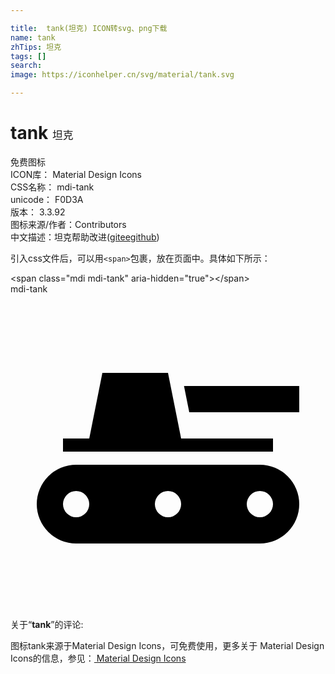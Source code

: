 ```yaml
---

title:  tank(坦克) ICON转svg、png下载
name: tank
zhTips: 坦克
tags: []
search: 
image: https://iconhelper.cn/svg/material/tank.svg

---
```


# tank  <small style="font-size: 60%;font-weight: 100">坦克</small>


<div class="detail-page">
<p>
<span><span class="badge-success badge">免费图标</span> </span>
<br/>
<span>
ICON库：
<span class="badge-secondary badge">Material Design Icons</span> 
</span>
<br/>
<span>
CSS名称：
<span class="badge-secondary badge">mdi-tank</span> 
</span>
<br/>
<span>
unicode：
<span class="badge-secondary badge">F0D3A</span> 
<copy-btn content='F0D3A' btn-title=""></copy-btn>
<copy-btn :content='String.fromCodePoint(parseInt("F0D3A", 16))' btn-title="复制U"></copy-btn>
</span>
<br/>
<span>
版本：
<span class="badge-secondary badge">3.3.92</span> 
</span>
<br/>
<span>图标来源/作者：<span class="badge-light badge">Contributors</span></span> 
<br/>
<span class="zh-detail">中文描述：<span class="badge-primary badge">坦克</span><span class="help-link"><span>帮助改进</span>(<a href="https://gitee.com/liuwave/icon-helper/edit/master/json/material/tank.json" target="_blank" rel="noopener noreferrer">gitee</a><a href="https://github.com/liuwave/icon-helper/edit/master/json/material/tank.json" target="_blank" rel="noopener noreferrer">github</a></span>)</span><br/>
</p>
</div>
<div class="alert alert-dark">
  <i class="mdi mdi-tank mdi-48px"></i>
  <i class="mdi mdi-tank mdi-36px"></i>
  <i class="mdi mdi-tank mdi-24px"></i>
  <i class="mdi mdi-tank mdi-18px"></i>
</div>
<div>
  <p>引入css文件后，可以用<code>&lt;span&gt;</code>包裹，放在页面中。具体如下所示：    
  </p>
  <div class="alert alert-primary" style="font-size: 14px">
    &lt;span class="mdi mdi-tank" aria-hidden="true"&gt;&lt;/span&gt;
    <copy-btn content='<span class="mdi mdi-tank" aria-hidden="true"></span>'></copy-btn>
  </div>
  <div class="alert alert-secondary">
    <i class="mdi mdi-tank"
    style="font-size: 24px"
    aria-hidden="true"></i> mdi-tank
    <copy-btn content="mdi-tank" btn-title="复制图标名称"></copy-btn>
  </div>
</div>
<div id="svg" class="svg-wrap">
<svg xmlns="http://www.w3.org/2000/svg" viewBox="0 0 24 24"><path d="M20,12H4V11H6L7,6H12L13,11H20V12M13.22,7L13.62,9H22V7H13.22M22,16A3,3 0 0,1 19,19H5A3,3 0 0,1 2,16A3,3 0 0,1 5,13H19A3,3 0 0,1 22,16M6,16A1,1 0 0,0 5,15A1,1 0 0,0 4,16A1,1 0 0,0 5,17A1,1 0 0,0 6,16M13,16A1,1 0 0,0 12,15A1,1 0 0,0 11,16A1,1 0 0,0 12,17A1,1 0 0,0 13,16M20,16A1,1 0 0,0 19,15A1,1 0 0,0 18,16A1,1 0 0,0 19,17A1,1 0 0,0 20,16Z" /></svg>
</div>
<detail full-name='mdi-tank'></detail>
<div class="icon-detail__container">
<p>关于“<b>tank</b>”的评论:</p>
</div>
<Vssue title="关于“tank”的评论" />    
<div><p>图标tank来源于Material Design Icons，可免费使用，更多关于 Material Design Icons的信息，参见：<a target="_blank" href="https://iconhelper.cn/material.html"> Material Design Icons</a>
</p></div>
